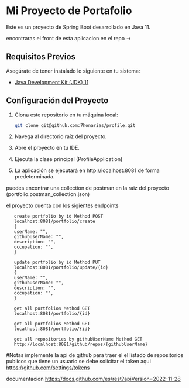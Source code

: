 # Mi Proyecto de Portafolio

Este es un proyecto de Spring Boot desarrollado en Java 11.

encontraras el front de esta aplicacion en el repo -> 

## Requisitos Previos

Asegúrate de tener instalado lo siguiente en tu sistema:

- [Java Development Kit (JDK) 11](https://www.oracle.com/java/technologies/javase-downloads.html)

## Configuración del Proyecto

1. Clona este repositorio en tu máquina local:

   ```bash
   git clone git@github.com:7honarias/profile.git
   ```
2. Navega al directorio raíz del proyecto.

3. Abre el proyecto en tu IDE.
4. Ejecuta la clase principal (ProfileApplication)
5. 
   La aplicación se ejecutará en http://localhost:8081 de forma predeterminada.

puedes encontrar una collection de postman en la raiz del proyecto (portfolio.postman_collection.json)

el proyecto cuenta con los sigientes endpoints

```
   create portfolio by id Method POST
   localhost:8081/portfolio/create
   {  
   userName: "",
   githubUserName: "",
   description: "",
   occupation: "",
   }
```
      
```
   update portfolio by id Method PUT
   localhost:8081/portfolio/update/{id}
   {  
   userName: "",
   githubUserName: "",
   description: "",
   occupation: "",
   }
```
      
```
   get all portfolios Method GET
   localhost:8081/portfolio/{id}

```
      
```
   get all portfolios Method GET
   localhost:8081/portfolio/{id}

```
      
```
   get all repositories by githubUserName Method GET
   http://localhost:8081/github/repos/{githubUserName}

```
      
      
#Notas
implemente la api de github para traer el el listado de repositorios publicos que tiene un usuario se debe solicitar el token aqui https://github.com/settings/tokens

documentacion https://docs.github.com/es/rest?apiVersion=2022-11-28